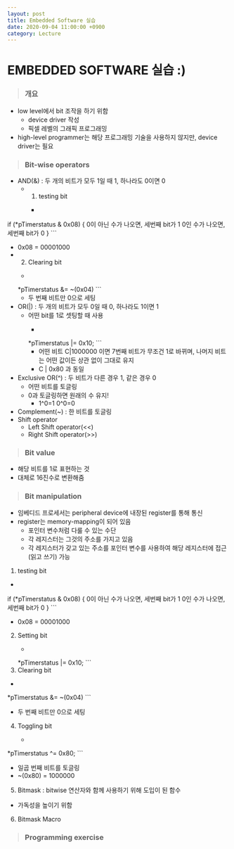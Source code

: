 ```yaml
---
layout: post
title: Embedded Software 실습
date: 2020-09-04 11:00:00 +0900
category: Lecture
---
```


# EMBEDDED SOFTWARE 실습 :)

> ### 개요
* low level에서 bit 조작을 하기 위함
  * device driver 작성
  * 픽셀 레벨의 그래픽 프로그래밍
* high-level programmer는 해당 프로그래밍 기술을 사용하지 않지만, device driver는 필요

> ### Bit-wise operators
* AND(&) : 두 개의 비트가 모두 1일 때 1, 하나라도 0이면 0
  * 1. testing bit
    * ```ruby
if (*pTimerstatus & 0x08) {
    0이 아닌 수가 나오면, 세번째 bit가 1
    0인 수가 나오면, 세번째 bit가 0
} ```
  * 0x08 = 00001000
  * 2. Clearing bit
    * ```ruby
    *pTimerstatus &= ~(0x04) ```
    * 두 번째 비트만 0으로 세팅
* OR(|) : 두 개의 비트가 모두 0일 때 0, 하나라도 1이면 1
  * 어떤 bit를 1로 셋팅할 때 사용
    * ```ruby
    *pTimerstatus |= 0x10; ```
    * 어떤 비트 C|1000000 이면 7번째 비트가 무조건 1로 바뀌며, 나머지 비트는 어떤 값이든 상관 없이 그대로 유지
    * C | 0x80 과 동일
* Exclusive OR(^) : 두 비트가 다른 경우 1, 같은 경우 0
  * 어떤 비트를 토글링
  * 0과 토글링하면 원래의 수 유지!
    * 1^0=1 0^0=0
* Complement(~) :  한 비트를 토글링
* Shift operator
  * Left Shift operator(<<)
  * Right Shift operator(>>)

> ### Bit value
* 해당 비트를 1로 표현하는 것
* 대체로 16진수로 변환해줌

> ### Bit manipulation
* 임베디드 프로세서는 peripheral device에 내장된 register를 통해 통신
* register는 memory-mapping이 되어 있음
  * 포인터 변수처럼 다룰 수 있는 수단
  * 각 레지스터는 그것의 주소를 가지고 있음
  * 각 레지스터가 갖고 있는 주소를 포인터 변수를 사용하여 해당 레지스터에 접근(읽고 쓰기) 가능
1. testing bit
  * ```ruby
if (*pTimerstatus & 0x08) {
    0이 아닌 수가 나오면, 세번째 bit가 1
    0인 수가 나오면, 세번째 bit가 0
} ```
  * 0x08 = 00001000
2. Setting bit
    * ```ruby
    *pTimerstatus |= 0x10; ```
3. Clearing bit
  * ```ruby
  *pTimerstatus &= ~(0x04) ```
  * 두 번째 비트만 0으로 세팅
4. Toggling bit
   * ```ruby
  *pTimerstatus ^= 0x80; ```
  * 일곱 번째 비트를 토글링
  *  ~(0x80) = 1000000
5. Bitmask : bitwise 연산자와 함께 사용하기 위해 도입이 된 함수
  * 가독성을 높이기 위함
6. Bitmask Macro


> ### Programming exercise
